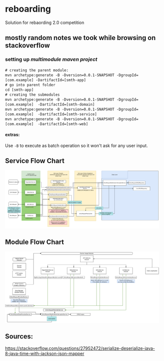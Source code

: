 # reboarding
Solution for rebaording 2.0 competition

## mostly random notes we took while browsing on stackoverflow
### setting up *multimodule maven project*
```
# creating the parent module:
mvn archetype:generate -B -Dversion=0.0.1-SNAPSHOT -DgroupId=[com.example] -DartifactId=[smth-app]
# go into parent folder
cd [smth-app]
# creating the submodules
mvn archetype:generate -B -Dversion=0.0.1-SNAPSHOT -DgroupId=[com.example]  -DartifactId=[smth-domain]
mvn archetype:generate -B -Dversion=0.0.1-SNAPSHOT -DgroupId=[com.example]  -DartifactId=[smth-service]
mvn archetype:generate -B -Dversion=0.0.1-SNAPSHOT -DgroupId=[com.example]  -DartifactId=[smth-web]
```
#### extras:
Use `-B` to execute as batch operation so it won't ask for any user input.

## Service Flow Chart
<img src=".readme/serviceFlowChart.png"/>

## Module Flow Chart
<img src=".readme/moduleFlowChart.png"/>

## Sources:
https://stackoverflow.com/questions/27952472/serialize-deserialize-java-8-java-time-with-jackson-json-mapper

